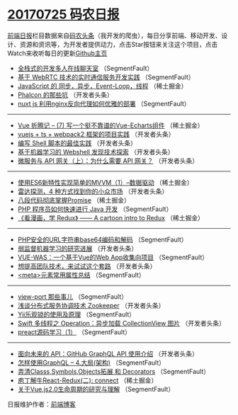 # [20170725 码农日报](http://hao.caibaojian.com/date/2017/07/25)

[前端日报](http://caibaojian.com/c/news)栏目数据来自[码农头条](http://hao.caibaojian.com/)（我开发的爬虫），每日分享前端、移动开发、设计、资源和资讯等，为开发者提供动力，点击Star按钮来关注这个项目，点击Watch来收听每日的更新[Github主页](https://github.com/kujian/frontendDaily)
* [全栈式的开发多人在线聊天室](http://hao.caibaojian.com/45559.html) （SegmentFault）
* [基于 WebRTC 技术的实时通信服务开发实践](http://hao.caibaojian.com/45566.html) （SegmentFault）
* [JavaScript 的 同步，异步，Event-Loop，线程](http://hao.caibaojian.com/45547.html) （稀土掘金）
* [Phalcon 的那些坑](http://hao.caibaojian.com/45519.html) （开发者头条）
* [nuxt js 利用nginx反向代理如何优雅的部署](http://hao.caibaojian.com/45570.html) （SegmentFault）

***
* [Vue 折腾记 &#8211; (7) 写一个挺不靠谱的Vue-Echarts组件](http://hao.caibaojian.com/45545.html) （稀土掘金）
* [vuejs + ts + webpack2 框架的项目实践](http://hao.caibaojian.com/45517.html) （开发者头条）
* [编写 Shell 脚本的最佳实践](http://hao.caibaojian.com/45507.html) （开发者头条）
* [基于机器学习的 Webshell 发现技术探索](http://hao.caibaojian.com/45520.html) （开发者头条）
* [微服务与 API 网关（上）：为什么需要 API 网关？](http://hao.caibaojian.com/45510.html) （开发者头条）

***
* [使用ES6新特性实现简单的MVVM（1）&#8211;数据驱动](http://hao.caibaojian.com/45539.html) （稀土掘金）
* [雷达探测，4 种方式找到你的小众市场](http://hao.caibaojian.com/45512.html) （开发者头条）
* [八段代码彻底掌握Promise](http://hao.caibaojian.com/45543.html) （稀土掘金）
* [PHP 程序员如何快速进行 Java 开发](http://hao.caibaojian.com/45564.html) （SegmentFault）
* [《看漫画，学 Redux》 —— A cartoon intro to Redux](http://hao.caibaojian.com/45544.html) （稀土掘金）

***
* [PHP安全的URL字符串base64编码和解码](http://hao.caibaojian.com/45567.html) （SegmentFault）
* [弱监督机器学习的研究进展](http://hao.caibaojian.com/45518.html) （开发者头条）
* [VUE-WAS：一个基于Vue的Web App收集向项目](http://hao.caibaojian.com/45557.html) （SegmentFault）
* [想提高团队技术，来试试这个套路](http://hao.caibaojian.com/45508.html) （开发者头条）
* [&lt;meta&gt;元素常用属性总结](http://hao.caibaojian.com/45568.html) （SegmentFault）

***
* [view-port 那些事儿](http://hao.caibaojian.com/45558.html) （SegmentFault）
* [浅谈分布式服务协调技术 Zookeeper](http://hao.caibaojian.com/45509.html) （开发者头条）
* [Yii乐观锁的使用及原理](http://hao.caibaojian.com/45569.html) （SegmentFault）
* [Swift 多线程之 Operation：异步加载 CollectionView 图片](http://hao.caibaojian.com/45521.html) （开发者头条）
* [preact源码学习（1）](http://hao.caibaojian.com/45560.html) （SegmentFault）

***
* [面向未来的 API：GitHub GraphQL API 使用介绍](http://hao.caibaojian.com/45511.html) （开发者头条）
* [怎样使用GraphQL &#8211; 4.大局(架构)](http://hao.caibaojian.com/45571.html) （SegmentFault）
* [弄清Classs,Symbols,Objects拓展 和 Decorators](http://hao.caibaojian.com/45561.html) （SegmentFault）
* [庖丁解牛React-Redux(二): connect](http://hao.caibaojian.com/45540.html) （稀土掘金）
* [关于Vue.js2.0生命周期的研究与理解](http://hao.caibaojian.com/45562.html) （SegmentFault）

日报维护作者：[前端博客](http://caibaojian.com/) 